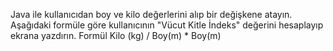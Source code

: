 Java ile kullanıcıdan boy ve kilo değerlerini alıp bir değişkene atayın. Aşağıdaki formüle göre kullanıcının "Vücut Kitle İndeks" değerini hesaplayıp ekrana yazdırın. Formül Kilo (kg) / Boy(m) * Boy(m)
